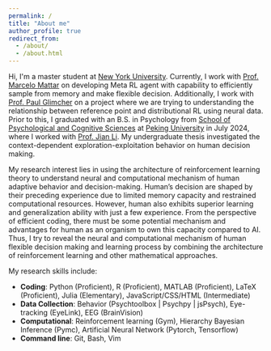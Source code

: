 ```yaml
---
permalink: /
title: "About me"
author_profile: true
redirect_from: 
  - /about/
  - /about.html
---
```


Hi, I'm a master student at [New York University](https://www.nyu.edu). Currently, I work with [Prof. Marcelo Mattar](https://as.nyu.edu/faculty/marcelo-mattar.html) on developing Meta RL agent with capability to efficiently sample from memory and make flexible decision. Additionally, I work with [Prof. Paul Glimcher](https://as.nyu.edu/faculty/paul-glimcher.html) on a project where we are trying to understanding the relationship between reference point and distributional RL using neural data. Prior to this, I graduated with an B.S. in Psychology from [School of Psychological and Cognitive Sciences](https://www.psy.pku.edu.cn) at [Peking University](https://www.pku.edu.cn/) in July 2024, where I worked with [Prof. Jian Li](https://www.psy.pku.edu.cn/english/people/faculty/professor/jianli/index.htm). My undergraduate thesis investigated the context-dependent exploration-exploitation behavior on human decision making.

My research interest lies in using the architecture of reinforcement learning theory to understand neural and computational mechanism of human adaptive behavior and decision-making. Human’s decision are shaped by their preceding experience due to limited memory capacity and restrained computational resources. However, human also exhibits superior learning and generalization ability with just a few experience. From the perspective of efficient coding, there must be some potential mechanism and advantages for human as an organism to own this capacity compared to AI. Thus, I try to reveal the neural and computational mechanism of human flexible decision making and learning process by combining the architecture of reinforcement learning and other mathematical approaches.

My research skills include:
- **Coding**: Python (Proficient), R (Proficient), MATLAB (Proficient), LaTeX (Proficient), Julia (Elementary), JavaScript/CSS/HTML (Intermediate)
- **Data Collection**: Behavior (Psychtoolbox | Psychpy | jsPsych), Eye-tracking (EyeLink), EEG (BrainVision)
- **Computational**: Reinforcement learning (Gym), Hierarchy Bayesian Inference (Pymc), Artificial Neural Network (Pytorch, Tensorflow)
- **Command line**: Git, Bash, Vim